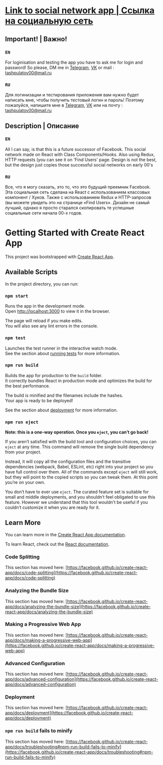 # [Link to social network app | Ссылка на социальную сеть](https://nurik7.github.io/social-network/#/)

## Important! | Важно! 
### `EN`
For loginisation and testing the app you have to ask me for login and password! So please, DM me in [Telegram](https://t.me/ahahahahahhahahah), [VK](https://vk.com/nurikt7) or mail : tashpulatov00@mail.ru
### `RU`
Для логинизации и тестирования приложения вам нужно будет написать мне, чтобы получить тестовый логин и пароль! Поэтому пожалуйся, напишите мне в [Telegram](https://t.me/ahahahahahhahahah), [VK](https://vk.com/nurikt7) или на почту : tashpulatov00@mail.ru

## Description | Описание
### `EN`
All I can say, is that this is a future successor of Facebook. This social network made on React with Class Components/Hooks. Also using Redux, HTTP requests (you can see it on 'Find Users' page. Design is not the best, but the design just copies those successful social networks on early 00's
### `RU`
Все, что я могу сказать, это то, что это будущий преемник Facebook. Эта социальная сеть сделана на React с использованием классовых компонент / Хуков. Также с использованием Redux и HTTP-запросов (вы можете увидеть это на странице «Find Users». Дизайн не самый лучший, однако я просто старался скопировать те успешные социальные сети начала 00-х годов.

# Getting Started with Create React App

This project was bootstrapped with [Create React App](https://github.com/facebook/create-react-app).

## Available Scripts

In the project directory, you can run:

### `npm start`

Runs the app in the development mode.\
Open [http://localhost:3000](http://localhost:3000) to view it in the browser.

The page will reload if you make edits.\
You will also see any lint errors in the console.

### `npm test`

Launches the test runner in the interactive watch mode.\
See the section about [running tests](https://facebook.github.io/create-react-app/docs/running-tests) for more information.

### `npm run build`

Builds the app for production to the `build` folder.\
It correctly bundles React in production mode and optimizes the build for the best performance.

The build is minified and the filenames include the hashes.\
Your app is ready to be deployed!

See the section about [deployment](https://facebook.github.io/create-react-app/docs/deployment) for more information.

### `npm run eject`

**Note: this is a one-way operation. Once you `eject`, you can’t go back!**

If you aren’t satisfied with the build tool and configuration choices, you can `eject` at any time. This command will remove the single build dependency from your project.

Instead, it will copy all the configuration files and the transitive dependencies (webpack, Babel, ESLint, etc) right into your project so you have full control over them. All of the commands except `eject` will still work, but they will point to the copied scripts so you can tweak them. At this point you’re on your own.

You don’t have to ever use `eject`. The curated feature set is suitable for small and middle deployments, and you shouldn’t feel obligated to use this feature. However we understand that this tool wouldn’t be useful if you couldn’t customize it when you are ready for it.

## Learn More

You can learn more in the [Create React App documentation](https://facebook.github.io/create-react-app/docs/getting-started).

To learn React, check out the [React documentation](https://reactjs.org/).

### Code Splitting

This section has moved here: [https://facebook.github.io/create-react-app/docs/code-splitting](https://facebook.github.io/create-react-app/docs/code-splitting)

### Analyzing the Bundle Size

This section has moved here: [https://facebook.github.io/create-react-app/docs/analyzing-the-bundle-size](https://facebook.github.io/create-react-app/docs/analyzing-the-bundle-size)

### Making a Progressive Web App

This section has moved here: [https://facebook.github.io/create-react-app/docs/making-a-progressive-web-app](https://facebook.github.io/create-react-app/docs/making-a-progressive-web-app)

### Advanced Configuration

This section has moved here: [https://facebook.github.io/create-react-app/docs/advanced-configuration](https://facebook.github.io/create-react-app/docs/advanced-configuration)

### Deployment

This section has moved here: [https://facebook.github.io/create-react-app/docs/deployment](https://facebook.github.io/create-react-app/docs/deployment)

### `npm run build` fails to minify

This section has moved here: [https://facebook.github.io/create-react-app/docs/troubleshooting#npm-run-build-fails-to-minify](https://facebook.github.io/create-react-app/docs/troubleshooting#npm-run-build-fails-to-minify)
